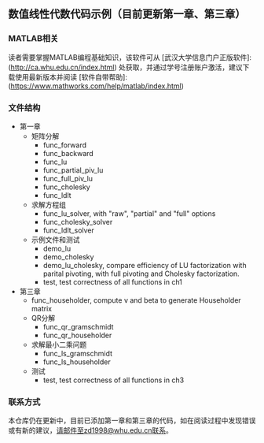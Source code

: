 ## 数值线性代数代码示例（目前更新第一章、第三章）

### MATLAB相关

读者需要掌握MATLAB编程基础知识，该软件可从
[武汉大学信息门户正版软件]: (http://ca.whu.edu.cn/index.html)
处获取，并通过学号注册账户激活，建议下载使用最新版本并阅读
[软件自带帮助]: (https://www.mathworks.com/help/matlab/index.html)



### 文件结构


- 第一章
  - 矩阵分解
    - func_forward
    - func_backward
    - func_lu
    - func_partial_piv_lu
    - func_full_piv_lu
    - func_cholesky
    - func_ldlt
  - 求解方程组
    - func_lu_solver, with "raw", "partial" and "full" options
    - func_cholesky_solver
    - func_ldlt_solver
  - 示例文件和测试
    - demo_lu
    - demo_cholesky
    - demo_lu_cholesky, compare efficiency of LU factorization with parital pivoting, with full pivoting and Cholesky factorization.
    - test, test correctness of all functions in ch1
- 第三章
  - func_householder, compute v and beta to generate Householder matrix
  - QR分解
    - func_qr_gramschmidt
    - func_qr_householder
  - 求解最小二乘问题
    - func_ls_gramschmidt
    - func_ls_householder
  - 测试
    - test, test correctness of all functions in ch3

### 联系方式

本仓库仍在更新中，目前已添加第一章和第三章的代码，如在阅读过程中发现错误或有新的建议，请邮件至zd1998@whu.edu.cn联系。